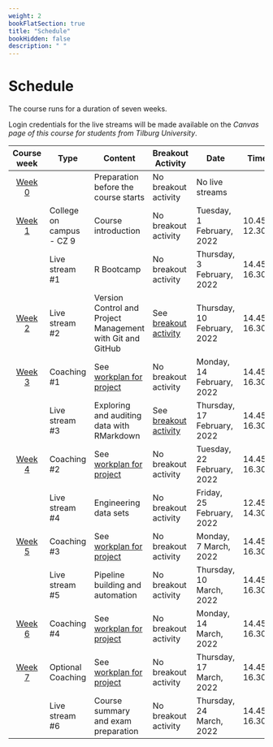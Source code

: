 ```yaml
---
weight: 2
bookFlatSection: true
title: "Schedule"
bookHidden: false
description: " "
---
```


# Schedule

The course runs for a duration of seven weeks.
 <!--, which consists of
- five weeks dedicated to skill-building, and
- three weeks dedicated to working on a team project.-->

Login credentials for the live streams will be made available on the *Canvas page of this course for students from Tilburg University*.



Course week|Type|Content|Breakout Activity|Date|Time |
|:-:|---------|---------|--------------|------------------|---------------------|
|[Week 0](../../modules/prep)      | | Preparation before the course starts   |No breakout activity|No live streams
|[Week 1](../../modules/week1)      |College on campus - CZ 9 |Course introduction  |No breakout activity|Tuesday, 1 February, 2022|10.45-12.30|
|      |Live stream #1 |R Bootcamp |No breakout activity|Thursday, 3 February, 2022|14.45-16.30|
|[Week 2](../../modules/week2)     |Live stream #2 |Version Control and Project Management with Git and GitHub|See [breakout activity](docs/modules/week2/activity)|Thursday, 10 February, 2022|14.45-16.30|
|[Week 3](../../modules/week3)      |Coaching #1 | See [workplan for project](docs/course/project/workplan) |No breakout activity|Monday, 14 February, 2022|14.45-16.30|
|        |Live stream #3 |Exploring and auditing data with RMarkdown |See [breakout activity](/docs/modules/week3/activity)|Thursday, 17 February, 2022|14.45-16.30|
|[Week 4](../../modules/week4)      |Coaching #2 | See [workplan for project](docs/course/project/workplan) |No breakout activity|Tuesday, 22 February, 2022|14.45-16.30|
|      |Live stream #4 | Engineering data sets |No breakout activity|Friday, 25 February, 2022|12.45-14.30|
|[Week 5](../../modules/week5)      |Coaching #3 | See [workplan for project](docs/course/project/workplan) |No breakout activity|Monday, 7 March, 2022|14.45-16.30|
|      |Live stream #5 | Pipeline building and automation |No breakout activity|Thursday, 10 March, 2022|14.45-16.30|
|[Week 6](../../modules/week6)      |Coaching #4 | See [workplan for project](docs/course/project/workplan) |No breakout activity|Monday, 14 March, 2022|14.45-16.30|
|[Week 7](../../modules/week7)      |Optional Coaching | See [workplan for project](docs/course/project/workplan) |No breakout activity|Thursday, 17 March, 2022|14.45-16.30|
|      |Live stream #6 | Course summary and exam preparation  |No breakout activity|Thursday, 24 March, 2022|14.45-16.30|

<!--
Course week|Unit|Mon|Tue|Wed|Thu|Fri|Sat|Sun|
|:-:|:-:|:-:|:-:|:-:|:-:|:-:|:-:|:-:|
|*August 2021*
Week 1|1.1|30|31||||||
|*September 2021*
Week 1|1.1|||1|2|3|4|5|
Week 2|1.2|6|7|8|9|10|11|12
Week 3|1.3|13|14|15|16|17|18|19
Week 4|1.4|20|21|22|23|24|25|26
Week 5|1.5|27|28|29|30|||
|*October 2021*
Week 5|1.5|||||1|2|3
Week 6|1.6|4|5|6|7|8|9|10
Week 7|1.7|11|12|13|14|15|16|17
-->
<!--Week 8|3.7|22|23|24|25|26|27|28
 ||Exams|29|30|31
|*April 2021*
        |  |  |  |  ||1|2|3|4
|    |Exams|  |5|6|7|8|9|10|11
-->
